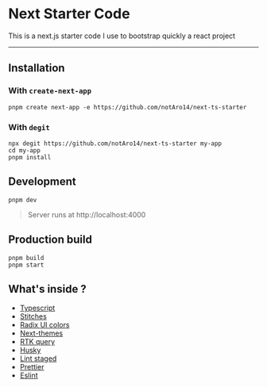# Next Starter Code

This is a next.js starter code I use to bootstrap quickly a react project

---

## Installation

### With `create-next-app`

```shell
pnpm create next-app -e https://github.com/notAro14/next-ts-starter
```

### With `degit`

```shell
npx degit https://github.com/notAro14/next-ts-starter my-app
cd my-app
pnpm install
```

## Development

```shell
pnpm dev
```

> Server runs at http://localhost:4000

## Production build

```shell
pnpm build
pnpm start
```

## What's inside ?

- [Typescript](https://www.typescriptlang.org/)
- [Stitches](https://stitches.dev/)
- [Radix UI colors](https://www.radix-ui.com/colors)
- [Next-themes](https://github.com/pacocoursey/next-themes)
- [RTK query](https://redux-toolkit.js.org/rtk-query/overview)
- [Husky](https://typicode.github.io/husky/#/)
- [Lint staged](https://github.com/okonet/lint-staged)
- [Prettier](https://prettier.io/)
- [Eslint](https://eslint.org/)
